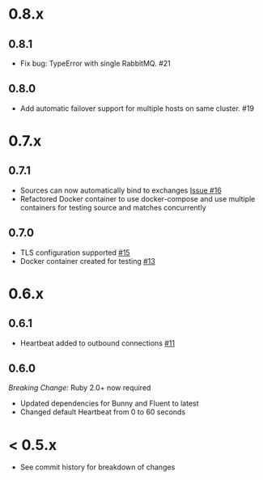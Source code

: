 # 0.8.x

## 0.8.1

* Fix bug: TypeError with single RabbitMQ. #21

## 0.8.0

* Add automatic failover support for multiple hosts on same cluster. #19

# 0.7.x

## 0.7.1

* Sources can now automatically bind to exchanges [Issue #16](https://github.com/giraffi/fluent-plugin-amqp/issues/16)
* Refactored Docker container to use docker-compose and use multiple containers for testing source and matches concurrently

## 0.7.0

* TLS configuration supported [#15](https://github.com/giraffi/fluent-plugin-amqp/pull/15)
* Docker container created for testing [#13](https://github.com/giraffi/fluent-plugin-amqp/pull/13)

# 0.6.x

## 0.6.1

* Heartbeat added to outbound connections [#11](https://github.com/giraffi/fluent-plugin-amqp/pull/11)

## 0.6.0

*Breaking Change:* Ruby 2.0+ now required

* Updated dependencies for Bunny and Fluent to latest
* Changed default Heartbeat from 0 to 60 seconds

# < 0.5.x

* See commit history for breakdown of changes
